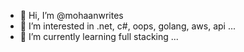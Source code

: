 - 👋 Hi, I’m @mohaanwrites
- 👀 I’m interested in .net, c#, oops, golang, aws, api ...
- 🌱 I’m currently learning full stacking ...

<!---
mohaanwrites/mohaanwrites is a ✨ special ✨ repository because its `README.md` (this file) appears on your GitHub profile.
You can click the Preview link to take a look at your changes.
--->
